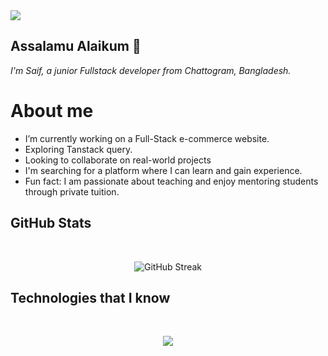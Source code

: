 <a>
<img src="[https://i.ibb.co.com/JdbW0NJ/Saif-s-Banner.png](https://i.ibb.co.com/yFDZJzr/Saif-s-Banner2.png)" />
</a>

## Assalamu Alaikum 👋
*I'm Saif, a junior Fullstack developer from  Chattogram, Bangladesh.*

# About me
- I’m currently working on a Full-Stack e-commerce website.
- Exploring Tanstack query.
- Looking to collaborate on real-world projects
- I'm searching for a platform where I can learn and gain experience.
- Fun fact: I am passionate about teaching and enjoy mentoring students through private tuition.

## GitHub Stats
</br>
<p align="center">
<img src="https://github-readme-streak-stats.herokuapp.com?user=meizan2142&theme=black-ice" alt="GitHub Streak" /></p>

## Technologies that I know
</br>
<p align="center">
  <a href="https://skillicons.dev">
    <img src="https://skillicons.dev/icons?i=html,css,tailwind,js,firebase,git,vercel,netlify,vite,mongodb,expressjs,react,nodejs" />
  </a>
</p>

